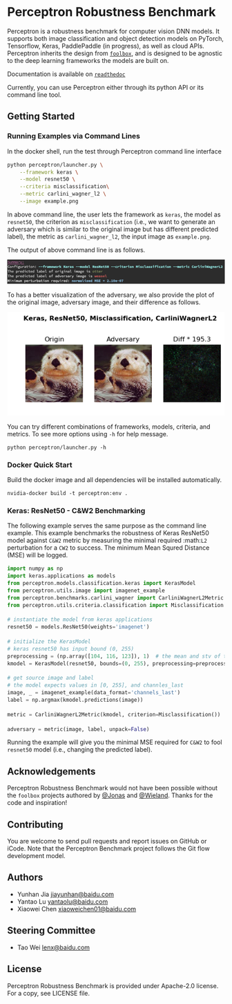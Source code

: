 # Perceptron Robustness Benchmark
Perceptron is a robustness benchmark for computer vision DNN models. It
supports both image classification and object detection models on PyTorch,
Tensorflow, Keras, PaddlePaddle (in progress), as well as cloud APIs. Perceptron inherits the
design from [`foolbox`](https://github.com/bethgelab/foolbox), and is designed to be agnostic to
the deep learning frameworks the models are built on.

Documentation is available on [`readthedoc`](https://perceptron-robustness-benchmark.readthedocs.io/)

Currently, you can use Perceptron either through its python API or its command line tool.

## Getting Started

### Running Examples via Command Lines
In the docker shell, run the test through Perceptron command line interface
```bash
python perceptron/launcher.py \
    --framework keras \
    --model resnet50 \
    --criteria misclassification\
    --metric carlini_wagner_l2 \
    --image example.png
```

In above command line, the user lets the framework as ``keras``, the model as
``resnet50``, the criterion as ``misclassification`` (i.e., we want to generate
an adversary which is similar to the original image but has different predicted
label), the metric as ``carlini_wagner_l2``, the input image as
``example.png``.

The output of above command line is as follows.

![](./images/keras_reset50_screenshot.png)

To has a better visualization of the adversary, we also provide the plot of the
original image, adversary image, and their difference as follows.

![](images/Keras_ResNet50_Misclassification_CarliniWagnerL2.png)

You can try different combinations of frameworks, models, criteria, and
metrics. To see more options using `-h` for help message.
```
python perceptron/launcher.py -h
```

### Docker Quick Start
Build the docker image and all dependencies will be installed automatically.
```
nvidia-docker build -t perceptron:env .
```

### Keras: ResNet50 - C&W2 Benchmarking
The following example serves the same purpose as the command line example.
This example benchmarks the robustness of Keras ResNet50 model against `C&W2`
metric by measuring the minimal required :math:`L2` perturbation for a `CW2` to
success. The minimum Mean Squred Distance (MSE) will be logged.

```python
import numpy as np
import keras.applications as models
from perceptron.models.classification.keras import KerasModel
from perceptron.utils.image import imagenet_example
from perceptron.benchmarks.carlini_wagner import CarliniWagnerL2Metric
from perceptron.utils.criteria.classification import Misclassification

# instantiate the model from keras applications
resnet50 = models.ResNet50(weights='imagenet')

# initialize the KerasModel
# keras resnet50 has input bound (0, 255)
preprocessing = (np.array([104, 116, 123]), 1)  # the mean and stv of the whole dataset
kmodel = KerasModel(resnet50, bounds=(0, 255), preprocessing=preprocessing)

# get source image and label
# the model expects values in [0, 255], and channles_last
image, _ = imagenet_example(data_format='channels_last')
label = np.argmax(kmodel.predictions(image))

metric = CarliniWagnerL2Metric(kmodel, criterion=Misclassification())

adversary = metric(image, label, unpack=False)
```

Running the example will give you the minimal MSE required for `C&W2` to fool `resnet50` model (i.e., changing the predicted label).

## Acknowledgements
Perceptron Robustness Benchmark would not have been possible without the `foolbox` projects authored by [@Jonas](https://github.com/jonasrauber) and [@Wieland](https://github.com/wielandbrendel). Thanks for the code and inspiration!

## Contributing

You are welcome to send pull requests and report issues on GitHub or iCode. Note that the Perceptron Benchmark project follows the Git flow development model.

## Authors
* Yunhan Jia <jiayunhan@baidu.com>
* Yantao Lu <yantaolu@baidu.com>
* Xiaowei Chen <xiaoweichen01@baidu.com>

## Steering Committee

  - Tao Wei <lenx@baidu.com>

## License
Perceptron Robustness Benchmark is provided under Apache-2.0 license. For a copy, see LICENSE file. 
